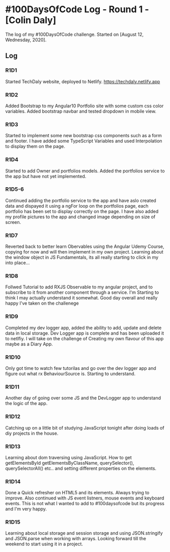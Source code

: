 # #100DaysOfCode Log - Round 1 - [Colin Daly]

The log of my #100DaysOfCode challenge. Started on [August 12, Wednesday, 2020].

## Log

### R1D1 
Started TechDaly website, deployed to Netlify.  https://techdaly.netlify.app

### R1D2
Added Bootstrap to my Angular10 Portfolio site with some custom css color variables. Added bootstrap navbar and tested dropdown in mobile view.

### R1D3
Started to implement some new bootstrap css components such as a form and footer. I have added some TypeScript Variables and used Interpolation to display them on the page.

### R1D4
Started to add Owner and portfolios models. Added the portfolios service to the app but have not yet implemented.

### R1D5-6
Continued adding the portfolio service to the app and have aslo created data and dispayed it using a ngFor loop on the portfolios page, each portfolio has been set to display correctly on the page. I have also added my profile pictures to the app and changed image depending on size of screen. 

### R1D7
Reverted back to better learn Obervables using the Angular Udemy Course, copying for now and will then implement in my own project. Learning about the window object in JS Fundamentals, its all really starting to click in my into place...

### R1D8
Follwed Tutorial to add RXJS Observable to my angular project, and to subscribe to it from another component through a service.
I'm Starting to think I may actually understand it somewhat. Good day overall and really happy I've taken on the challenege

### R1D9
Completed my dev logger app, added the ability to add, update and delete data in local storage. Dev Logger app is complete and has been uploaded it to netlfiy.
I will take on the challenge of Creating my own flavour of this app maybe as a Diary App. 

### R1D10
Only got time to watch few tutorilas and go over the dev logger app and figure out what rx BehaviourSource is. Starting to understand.

### R1D11
Another day of going over some JS and the DevLogger app to understand the logic of the app.

### R1D12
Catching up on a little bit of studying JavaScript tonight after doing loads of diy projects in the house.

### R1D13
Learning about dom traversing using JavaScript. How to get getElementsById getElementsByClassName, querySelector(), querySelectorAll() etc..  and setting different properties on the elements. 

### R1D14
Done a Quick refresher on HTML5 and its elements. Always trying to improve. Also continued with JS event listners, mouse events and keyboard events.
This is not what I wanted to add to #100daysofcode but its progress and I'm very happy. 

### R1D15
Learning about local storage and session storage and using JSON.stringify and JSON.parse when working with arrays. Looking forward till the weekend to start using it in a project.